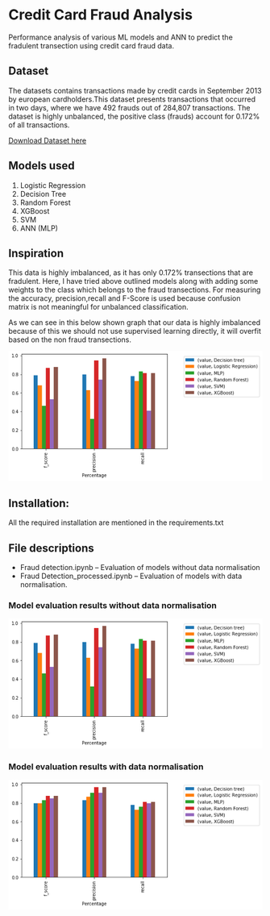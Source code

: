 # Credit Card Fraud Analysis

Performance analysis of various ML models and ANN to predict the fradulent transection using credit card fraud data.

## Dataset

The datasets contains transactions made by credit cards in September 2013 by european cardholders.This dataset presents transactions that occurred in two days, where we have 492 frauds out of 284,807 transactions. The dataset is highly unbalanced, the positive class (frauds) account for 0.172% of all transactions.

[Download Dataset here](https://www.kaggle.com/mlg-ulb/creditcardfraud/data#)

## Models used

1. Logistic Regression
2. Decision Tree
3. Random Forest
4. XGBoost
5. SVM
6. ANN (MLP)

## Inspiration

This data is highly imbalanced, as it has only 0.172% transections that are fradulent. Here, I have tried above outlined models along with adding some weights to the class which belongs to the fraud transections. For measuring the accuracy, precision,recall and F-Score is used because confusion matrix is not meaningful for unbalanced classification.

As we can see in this below shown graph that our data is highly imbalanced because of this we should not use supervised learning directly, it will overfit based on the non fraud transections.


![picture](Graphs/Comparision_Unprocessed.png)

## Installation:

All the required installation are mentioned in the requirements.txt

## File descriptions

* Fraud detection.ipynb – Evaluation of models without data normalisation
* Fraud Detection_processed.ipynb – Evaluation of models with data normalisation.

### Model evaluation results without data normalisation

![picture](Graphs/Comparision_Unprocessed.png)

### Model evaluation results with data normalisation  

![picture](Graphs/Comparision_processed.png)